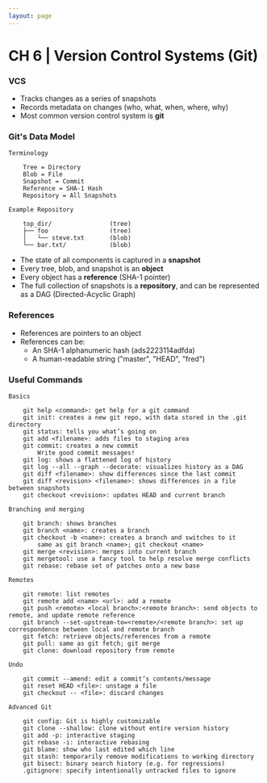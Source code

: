 ```yaml
---
layout: page
---
```


# CH 6 | Version Control Systems (Git)

### VCS

* Tracks changes as a series of snapshots
* Records metadata on changes (who, what, when, where, why)
* Most common version control system is **git**


### Git's Data Model

```
Terminology

    Tree = Directory
    Blob = File
    Snapshot = Commit
    Reference = SHA-1 Hash
    Repository = All Snapshots
```

```
Example Repository

    top_dir/                (tree)
    ├── foo                 (tree)
    │   └── steve.txt       (blob)
    └── bar.txt/            (blob)
```

* The state of all components is captured in a **snapshot**
* Every tree, blob, and snapshot is an **object**
* Every object has a **reference** (SHA-1 pointer)
* The full collection of snapshots is a **repository**, and can be represented as a DAG (Directed-Acyclic Graph)


### References

* References are pointers to an object
* References can be:
  * An SHA-1 alphanumeric hash (ads2223114adfda)
  * A human-readable string ("master", "HEAD", "fred")


### Useful Commands

```
Basics

    git help <command>: get help for a git command
    git init: creates a new git repo, with data stored in the .git directory
    git status: tells you what’s going on
    git add <filename>: adds files to staging area
    git commit: creates a new commit
        Write good commit messages!
    git log: shows a flattened log of history
    git log --all --graph --decorate: visualizes history as a DAG
    git diff <filename>: show differences since the last commit
    git diff <revision> <filename>: shows differences in a file between snapshots
    git checkout <revision>: updates HEAD and current branch
```

```
Branching and merging

    git branch: shows branches
    git branch <name>: creates a branch
    git checkout -b <name>: creates a branch and switches to it
        same as git branch <name>; git checkout <name>
    git merge <revision>: merges into current branch
    git mergetool: use a fancy tool to help resolve merge conflicts
    git rebase: rebase set of patches onto a new base
```

```
Remotes

    git remote: list remotes
    git remote add <name> <url>: add a remote
    git push <remote> <local branch>:<remote branch>: send objects to remote, and update remote reference
    git branch --set-upstream-to=<remote>/<remote branch>: set up correspondence between local and remote branch
    git fetch: retrieve objects/references from a remote
    git pull: same as git fetch; git merge
    git clone: download repository from remote
```

```
Undo

    git commit --amend: edit a commit’s contents/message
    git reset HEAD <file>: unstage a file
    git checkout -- <file>: discard changes
```

```
Advanced Git

    git config: Git is highly customizable
    git clone --shallow: clone without entire version history
    git add -p: interactive staging
    git rebase -i: interactive rebasing
    git blame: show who last edited which line
    git stash: temporarily remove modifications to working directory
    git bisect: binary search history (e.g. for regressions)
    .gitignore: specify intentionally untracked files to ignore
```
